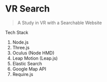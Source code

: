 # VR Search 

> A Study in VR with a Searchable Website

Tech Stack

1. Node.js
2. Three.js
3. Oculus (Node HMD)
4. Leap Motion (Leap.js)
5. Elastic Search
6. Google Map API
7. Require.js
